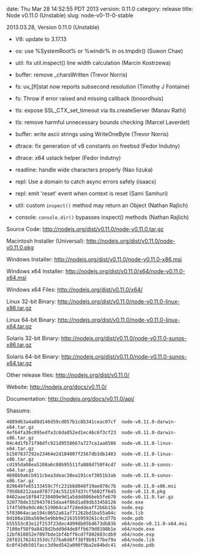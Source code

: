 date: Thu Mar 28 14:52:55 PDT 2013
version: 0.11.0
category: release
title: Node v0.11.0 (Unstable)
slug: node-v0-11-0-stable

2013.03.28, Version 0.11.0 (Unstable)

* V8: update to 3.17.13

* os: use %SystemRoot% or %windir% in os.tmpdir() (Suwon Chae)

* util: fix util.inspect() line width calculation (Marcin Kostrzewa)

* buffer: remove _charsWritten (Trevor Norris)

* fs: uv_[fl]stat now reports subsecond resolution (Timothy J Fontaine)

* fs: Throw if error raised and missing callback (bnoordhuis)

* tls: expose SSL_CTX_set_timeout via tls.createServer (Manav Rathi)

* tls: remove harmful unnecessary bounds checking (Marcel Laverdet)

* buffer: write ascii strings using WriteOneByte (Trevor Norris)

* dtrace: fix generation of v8 constants on freebsd (Fedor Indutny)

* dtrace: x64 ustack helper (Fedor Indutny)

* readline: handle wide characters properly (Nao Iizuka)

* repl: Use a domain to catch async errors safely (isaacs)

* repl: emit 'reset' event when context is reset (Sami Samhuri)

* util: custom `inspect()` method may return an Object (Nathan Rajlich)

* console: `console.dir()` bypasses inspect() methods (Nathan Rajlich)


Source Code: http://nodejs.org/dist/v0.11.0/node-v0.11.0.tar.gz

Macintosh Installer (Universal): http://nodejs.org/dist/v0.11.0/node-v0.11.0.pkg

Windows Installer: http://nodejs.org/dist/v0.11.0/node-v0.11.0-x86.msi

Windows x64 Installer: http://nodejs.org/dist/v0.11.0/x64/node-v0.11.0-x64.msi

Windows x64 Files: http://nodejs.org/dist/v0.11.0/x64/

Linux 32-bit Binary: http://nodejs.org/dist/v0.11.0/node-v0.11.0-linux-x86.tar.gz

Linux 64-bit Binary: http://nodejs.org/dist/v0.11.0/node-v0.11.0-linux-x64.tar.gz

Solaris 32-bit Binary: http://nodejs.org/dist/v0.11.0/node-v0.11.0-sunos-x86.tar.gz

Solaris 64-bit Binary: http://nodejs.org/dist/v0.11.0/node-v0.11.0-sunos-x64.tar.gz

Other release files: http://nodejs.org/dist/v0.11.0/

Website: http://nodejs.org/docs/v0.11.0/

Documentation: http://nodejs.org/docs/v0.11.0/api/

Shasums:
```
4889d63a4a08d146d59cd057b1c8b341ceac07cf  node-v0.11.0-darwin-x64.tar.gz
4ef64fa36c095edfa3c6da852ed1ec46c6f3cf23  node-v0.11.0-darwin-x86.tar.gz
04c4d1fb71f98dfc921d9558667a727ca1aa6586  node-v0.11.0-linux-x64.tar.gz
b1507837292e23464e2d184007f2567db3db1483  node-v0.11.0-linux-x86.tar.gz
cd195da08ea5208a6c08b95511fa888d750f4cd7  node-v0.11.0-sunos-x64.tar.gz
4698b9a6cb911cbea3deac38ea191cef3051b3ab  node-v0.11.0-sunos-x86.tar.gz
829649fe65133459c7fc231b8d048f19ae870c7b  node-v0.11.0-x86.msi
7958b8212aaa9787724c552197d37cf5602ff645  node-v0.11.0.pkg
0402aae18f847238409e9d1a5ddd806beb5fe678  node-v0.11.0.tar.gz
320778de3329437815daa4f86d1a89db33458126  node.exe
1f4f509a9dc48c519064ca7f2deddeaff2b6b15b  node.exp
5f83864acae194c0652a61af71262bd1ba55a04c  node.lib
0d100a18ba569e5e9bb9e216355959261c4cd77b  node.pdb
b55553c83e12f253f23dec4d998b05bd673db83b  x64/node-v0.11.0-x64.msi
7100ef58f9a8428d2bdd9d4de8ffb679d0198b1e  x64/node.exe
12bf810852e7097bde1bf4bff6cd7f802603cdb9  x64/node.exp
28f83178241353dc727ba6d8ff38f9b9177be79a  x64/node.lib
6c0f43db501facc3d9ed542a090f9ba2e84bdc41  x64/node.pdb
```
